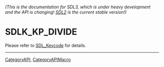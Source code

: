 ###### (This is the documentation for SDL3, which is under heavy development and the API is changing! [SDL2](https://wiki.libsdl.org/SDL2/) is the current stable version!)
# SDLK_KP_DIVIDE

Please refer to [SDL_Keycode](SDL_Keycode) for details.

----
[CategoryAPI](CategoryAPI), [CategoryAPIMacro](CategoryAPIMacro)

